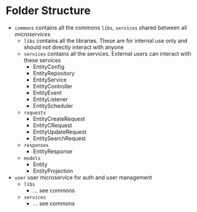 # Folder Structure

- `commons` contains all the commons `libs`, `services` shared between all _microservices_
    - `libs` contains all the libraries. These are for internal use only and should not directly interact with anyone
    - `services` contains all the services. External users can interact with these services
        - EntityConfig
        - EntityRepository
        - EntityService
        - EntityController
        - EntityEvent
        - EntityListener
        - EntityScheduler
    - `requests`
        - EntityCreateRequest
        - EntityCRequest
        - EntityUpdateRequest
        - EntitySearchRequest
    - `responses`
        - EntityResponse
    - `models`
        - Entity
        - EntityProjection
- `user` user microservice for auth and user management
    - `libs`
        - ... see commons
    - `services`
        - ... see commons